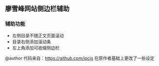 ## 廖雪峰网站侧边栏辅助

### 辅助功能
- 左侧目录不随正文页面滚动
- 目录右侧添加滚动条
- 左上角添加可收缩侧边栏

@author
代码来自：https://github.com/ipcjs 
在原作者基础上更改了一些设定
